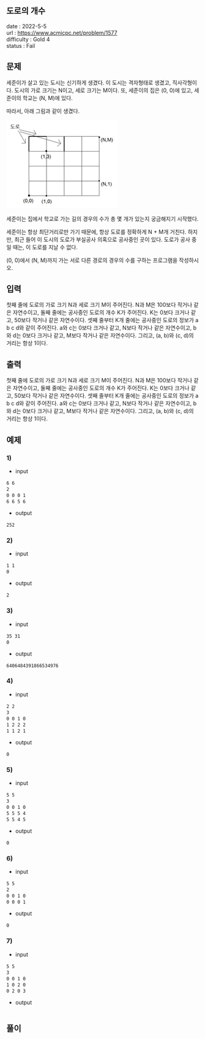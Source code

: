 도로의 개수
---

date : 2022-5-5   
url : https://www.acmicpc.net/problem/1577   
difficulty : Gold 4   
status : Fail

문제
---
세준이가 살고 있는 도시는 신기하게 생겼다. 이 도시는 격자형태로 생겼고, 직사각형이다. 도시의 가로 크기는 N이고, 세로 크기는 M이다. 또, 세준이의 집은 (0, 0)에 있고, 세준이의 학교는 (N, M)에 있다.

따라서, 아래 그림과 같이 생겼다.

![](image.png)

세준이는 집에서 학교로 가는 길의 경우의 수가 총 몇 개가 있는지 궁금해지기 시작했다.

세준이는 항상 최단거리로만 가기 때문에, 항상 도로를 정확하게 N + M개 거친다. 하지만, 최근 들어 이 도시의 도로가 부실공사 의혹으로 공사중인 곳이 있다. 도로가 공사 중일 때는, 이 도로를 지날 수 없다.

(0, 0)에서 (N, M)까지 가는 서로 다른 경로의 경우의 수를 구하는 프로그램을 작성하시오.

입력
---
첫째 줄에 도로의 가로 크기 N과 세로 크기 M이 주어진다. N과 M은 100보다 작거나 같은 자연수이고, 둘째 줄에는 공사중인 도로의 개수 K가 주어진다. K는 0보다 크거나 같고, 50보다 작거나 같은 자연수이다. 셋째 줄부터 K개 줄에는 공사중인 도로의 정보가 a b c d와 같이 주어진다. a와 c는 0보다 크거나 같고, N보다 작거나 같은 자연수이고, b와 d는 0보다 크거나 같고, M보다 작거나 같은 자연수이다. 그리고, (a, b)와 (c, d)의 거리는 항상 1이다.

출력
---
첫째 줄에 도로의 가로 크기 N과 세로 크기 M이 주어진다. N과 M은 100보다 작거나 같은 자연수이고, 둘째 줄에는 공사중인 도로의 개수 K가 주어진다. K는 0보다 크거나 같고, 50보다 작거나 같은 자연수이다. 셋째 줄부터 K개 줄에는 공사중인 도로의 정보가 a b c d와 같이 주어진다. a와 c는 0보다 크거나 같고, N보다 작거나 같은 자연수이고, b와 d는 0보다 크거나 같고, M보다 작거나 같은 자연수이다. 그리고, (a, b)와 (c, d)의 거리는 항상 1이다.

예제
--

### 1)
- input
```
6 6
2
0 0 0 1
6 6 5 6
```

- output
```
252
```

### 2)

- input
```
1 1
0
```

- output
```
2
```

### 3)

- input
```
35 31
0
```

- output
```
6406484391866534976
```

### 4)

- input
```
2 2
3
0 0 1 0
1 2 2 2
1 1 2 1
```

- output
```
0
```

### 5)

- input
```
5 5
3
0 0 1 0
5 5 5 4
5 5 4 5
```

- output
```
0
```

### 6)
- input
```
5 5
2
0 0 1 0
0 0 0 1
```

- output
```
0
```

### 7)
- input
```
5 5
3
0 0 1 0
1 0 2 0
0 2 0 3
```

- output
```
```

풀이
---


